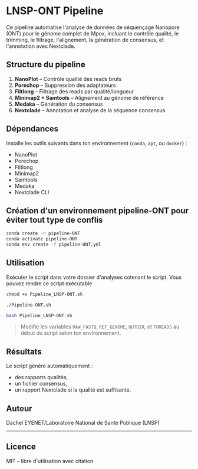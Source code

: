 # LNSP-ONT Pipeline

Ce pipeline automatise l'analyse de données de séquençage Nanopore (ONT) pour le génome complet de Mpox, incluant le contrôle qualité, le trimming, le filtrage, l'alignement, la génération de consensus, et l'annotation avec Nextclade.

## Structure du pipeline

1. **NanoPlot** – Contrôle qualité des reads bruts 
2. **Porechop** – Suppression des adaptateurs
3. **Filtlong** – Filtrage des reads par qualité/longueur
4. **Minimap2 + Samtools** – Alignement au génome de référence 
5. **Medaka** – Génération du consensus 
6. **Nextclade** – Annotation et analyse de la séquence consensus

## Dépendances

Installe les outils suivants dans ton environnement (`conda`, `apt`, ou `docker`) :

- NanoPlot
- Porechop
- Filtlong
- Minimap2
- Samtools
- Medaka
- Nextclade CLI

## Création d'un environnement pipeline-ONT pour éviter tout type de conflis 


```bash
conda create -n pipeline-ONT
conda activate pipeline-ONT
conda env create -f pipeline-ONT.yml

```

## Utilisation
Exécuter le script dans votre dossier d'analyses cotenant le script. Vous pouvez rendre ce script exécutable
```bash
chmod +x Pipeline_LNSP-ONT.sh

./Pipeline-ONT.sh
```

```bash
bash Pipeline_LNSP-ONT.sh
```


> Modifie les variables `RAW_FASTQ`, `REF_GENOME`, `OUTDIR`, et `THREADS` au début du script selon ton environnement.

## Résultats

Le script génère automatiquement :
- des rapports qualités,
- un fichier consensus,
- un rapport Nextclade si la qualité est suffisante.

## Auteur

Dachel EYENET/Laboratoire National de Santé Publique (LNSP)

---

## Licence

MIT – libre d'utilisation avec citation.
